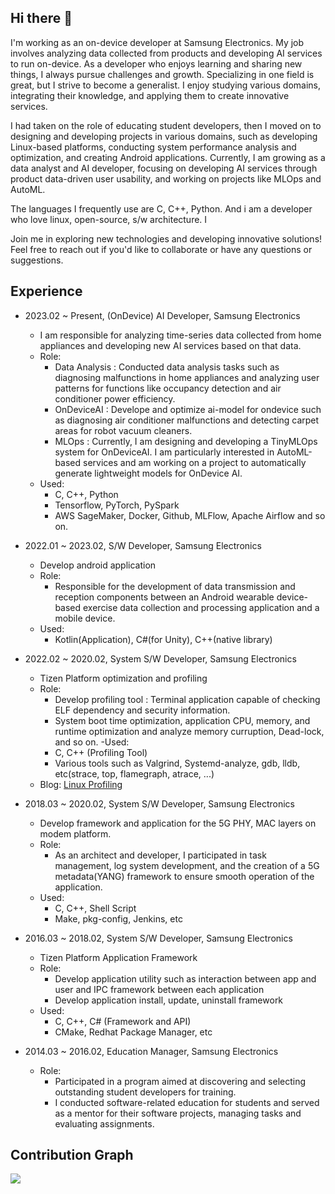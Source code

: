 ## Hi there 👋

I'm working as an on-device developer at Samsung Electronics. My job involves analyzing data collected from products and developing AI services to run on-device.
As a developer who enjoys learning and sharing new things, I always pursue challenges and growth. Specializing in one field is great, but I strive to become a generalist. I enjoy studying various domains, integrating their knowledge, and applying them to create innovative services.

I had taken on the role of educating student developers, then I moved on to designing and developing projects in various domains, such as developing Linux-based platforms, conducting system performance analysis and optimization, and creating Android applications. Currently, I am growing as a data analyst and AI developer, focusing on developing AI services through product data-driven user usability, and working on projects like MLOps and AutoML.

The languages I frequently use are C, C++, Python. And i am a developer who love linux, open-source, s/w architecture. I 

Join me in exploring new technologies and developing innovative solutions! Feel free to reach out if you'd like to collaborate or have any questions or suggestions.

## Experience
- 2023.02 ~ Present, \(OnDevice\) AI Developer, Samsung Electronics
  - I am responsible for analyzing time-series data collected from home appliances and developing new AI services based on that data.
  - Role:
    - Data Analysis : Conducted data analysis tasks such as diagnosing malfunctions in home appliances and analyzing user patterns for functions like occupancy detection and air conditioner power efficiency.
    - OnDeviceAI : Develope and optimize ai-model for ondevice such as diagnosing air conditioner malfunctions and detecting carpet areas for robot vacuum cleaners.
    - MLOps : Currently, I am designing and developing a TinyMLOps system for OnDeviceAI. I am particularly interested in AutoML-based services and am working on a project to automatically generate lightweight models for OnDevice AI.
  - Used:
    - C, C++, Python
    - Tensorflow, PyTorch, PySpark
    - AWS SageMaker, Docker, Github, MLFlow, Apache Airflow and so on.

- 2022.01 ~ 2023.02, S/W Developer, Samsung Electronics
  - Develop android application
  - Role: 
    - Responsible for the development of data transmission and reception components between an Android wearable device-based exercise data collection and processing application and a mobile device.
  - Used:
    - Kotlin(Application), C#(for Unity), C++(native library)
     
- 2022.02 ~ 2020.02, System S/W Developer, Samsung Electronics
  - Tizen Platform optimization and profiling
  - Role:
    - Develop profiling tool : Terminal application capable of checking ELF dependency and security information.
    - System boot time optimization, application CPU, memory, and runtime optimization and analyze memory curruption, Dead-lock, and so on.
  -Used:
    - C, C++ (Profiling Tool)
    - Various tools such as Valgrind, Systemd-analyze, gdb, lldb, etc(strace, top, flamegraph, atrace, ...)
  - Blog: [Linux Profiling](https://sonseungha.tistory.com/category/Linux/Profiling)

- 2018.03 ~ 2020.02, System S/W Developer, Samsung Electronics
  - Develop framework and application for the 5G PHY, MAC layers on modem platform.
  - Role:
    - As an architect and developer, I participated in task management, log system development, and the creation of a 5G metadata(YANG) framework to ensure smooth operation of the application.
  - Used:
    - C, C++, Shell Script
    - Make, pkg-config, Jenkins, etc
  
- 2016.03 ~ 2018.02, System S/W Developer, Samsung Electronics
  - Tizen Platform Application Framework
  - Role:
    - Develop application utility such as interaction between app and user and IPC framework between each application
    - Develop application install, update, uninstall framework
  - Used:
    - C, C++, C# (Framework and API)
    - CMake, Redhat Package Manager, etc
   
- 2014.03 ~ 2016.02, Education Manager, Samsung Electronics
  - Role:
    - Participated in a program aimed at discovering and selecting outstanding student developers for training.
    - I conducted software-related education for students and served as a mentor for their software projects, managing tasks and evaluating assignments.

## Contribution Graph

![](https://github-readme-activity-graph.vercel.app/graph?username=linuxias&theme=github&area=true&count_private=true)
